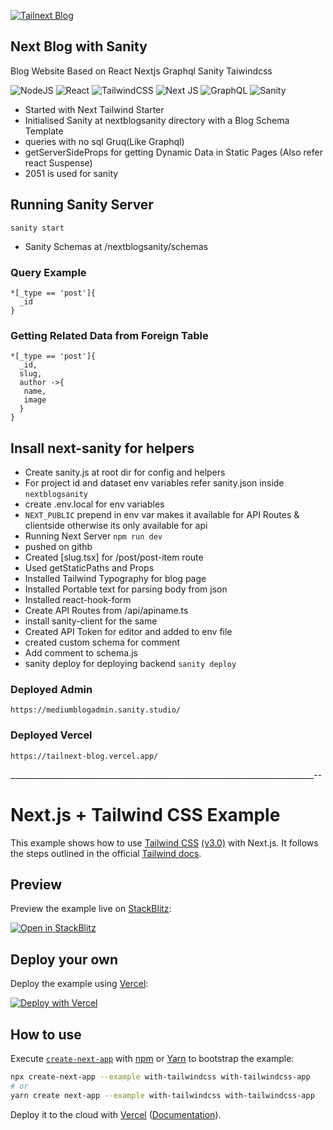 [![Tailnext Blog](https://img.shields.io/website?label=TailnextBlog&style=for-the-badge&url=https://tailnext-blog.vercel.app/)](https://tailnext-blog.vercel.app/)

## Next Blog with Sanity 

Blog Website Based on React Nextjs Graphql Sanity Taiwindcss

![NodeJS](https://img.shields.io/badge/node.js-6DA55F?style=for-the-badge&logo=node.js&logoColor=white)
![React](https://img.shields.io/badge/react-%2320232a.svg?style=for-the-badge&logo=react&logoColor=%2361DAFB)
![TailwindCSS](https://img.shields.io/badge/tailwindcss-%2338B2AC.svg?style=for-the-badge&logo=tailwind-css&logoColor=white)
![Next JS](https://img.shields.io/badge/Next-black?style=for-the-badge&logo=next.js&logoColor=white)
![GraphQL](https://img.shields.io/badge/-GraphQL-E10098?style=for-the-badge&logo=graphql&logoColor=white)
![Sanity](https://img.shields.io/badge/Sanity-red?style=for-the-badge&logo=Sanity&logoColor=white)


- Started with Next Tailwind Starter 
- Initialised Sanity at nextblogsanity directory with a Blog Schema Template    
- queries with no sql Gruq(Like Graphql)
- getServerSideProps for getting Dynamic Data in Static Pages (Also refer react Suspense)
- 2051 is used for sanity 

## Running Sanity Server 
```sanity start```
- Sanity Schemas at /nextblogsanity/schemas

### Query Example 

```
*[_type == 'post']{
  _id
} 

```

### Getting Related Data from Foreign Table

```
*[_type == 'post']{
  _id,
  slug,
  author ->{
   name,
   image
  }
} 

```

## Insall next-sanity for helpers

- Create sanity.js at root dir for config and helpers
- For project id and dataset env variables refer sanity.json inside `nextblogsanity`
- create .env.local for env variables
- `NEXT_PUBLIC` prepend in env var makes it available  for API Routes & clientside otherwise its only available for api
- Running Next Server 
```npm run dev``` 
- pushed on githb
- Created [slug.tsx] for  /post/post-item route 
- Used getStaticPaths and Props 
- Installed Tailwind Typography for blog page
- Installed Portable text for parsing body from json
- Installed react-hook-form
- Create API Routes from /api/apiname.ts
- install sanity-client for the same 
- Created API Token for editor and added to env file
- created custom schema for comment 
- Add comment to schema.js 
- sanity deploy for deploying backend 
`sanity deploy`

### Deployed Admin
```
https://mediumblogadmin.sanity.studio/

```

### Deployed Vercel 

```
https://tailnext-blog.vercel.app/
```

____________________________________________________________________________--

# Next.js + Tailwind CSS Example

This example shows how to use [Tailwind CSS](https://tailwindcss.com/) [(v3.0)](https://tailwindcss.com/blog/tailwindcss-v3) with Next.js. It follows the steps outlined in the official [Tailwind docs](https://tailwindcss.com/docs/guides/nextjs).

## Preview

Preview the example live on [StackBlitz](http://stackblitz.com/):

[![Open in StackBlitz](https://developer.stackblitz.com/img/open_in_stackblitz.svg)](https://stackblitz.com/github/vercel/next.js/tree/canary/examples/with-tailwindcss)

## Deploy your own

Deploy the example using [Vercel](https://vercel.com?utm_source=github&utm_medium=readme&utm_campaign=next-example):

[![Deploy with Vercel](https://vercel.com/button)](https://vercel.com/new/git/external?repository-url=https://github.com/vercel/next.js/tree/canary/examples/with-tailwindcss&project-name=with-tailwindcss&repository-name=with-tailwindcss)

## How to use

Execute [`create-next-app`](https://github.com/vercel/next.js/tree/canary/packages/create-next-app) with [npm](https://docs.npmjs.com/cli/init) or [Yarn](https://yarnpkg.com/lang/en/docs/cli/create/) to bootstrap the example:

```bash
npx create-next-app --example with-tailwindcss with-tailwindcss-app
# or
yarn create next-app --example with-tailwindcss with-tailwindcss-app
```

Deploy it to the cloud with [Vercel](https://vercel.com/new?utm_source=github&utm_medium=readme&utm_campaign=next-example) ([Documentation](https://nextjs.org/docs/deployment)).
